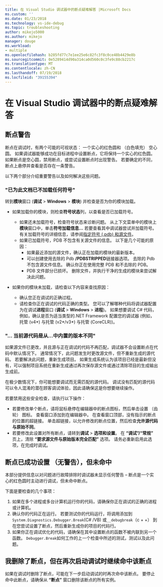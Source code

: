 ```yaml
---
title: 在 Visual Studio 调试器中的断点疑难解答 |Microsoft Docs
ms.custom: ''
ms.date: 01/23/2018
ms.technology: vs-ide-debug
ms.topic: troubleshooting
author: mikejo5000
ms.author: mikejo
manager: douge
ms.workload:
- multiple
ms.openlocfilehash: b285fd77c7e1ee25e6c82fc3f8c0ce48b4429e8b
ms.sourcegitcommit: 0e5289414d90a314ca0d560c0c3fe9c88cb2217c
ms.translationtype: MT
ms.contentlocale: zh-CN
ms.lasthandoff: 07/19/2018
ms.locfileid: "39155394"
---
```

# <a name="troubleshoot-breakpoints-in-the-visual-studio-debugger"></a>在 Visual Studio 调试器中的断点疑难解答

## <a name="breakpoint-warnings"></a>断点警告

断点在调试时，有两个可能的可视状态： 一个实心的红色圆和 （白色填充） 空心圆。 如果调试器能够成功在目标进程中设置断点，它将保持一个实心的红色圆。 如果断点是空心圆，禁用断点，或尝试设置断点时出现警告。 若要确定的不同，断点上悬停并查看是否存在一条警告。

以下两个部分介绍重要警告以及如何解决这些问题。 

### <a name="no-symbols-have-been-loaded-for-this-document"></a>"已为此文档已不加载任何符号" 

转到**模块**窗口 (**调试** > **Windows** > **模块**) 并检查是否为你的模块加载。  
* 如果加载你的模块，则检查**符号状态**列，以查看是否已加载符号。 
  * 如果还未加载符号，检查符号状态来诊断问题。 从上下文菜单中的模块上**模块**窗口中，单击**符号加载信息...** 若要查看其中调试器尝试并加载符号。 有关加载符号的详细信息，请参阅[指定符号 (.pdb) 和源文件](../debugger/specify-symbol-dot-pdb-and-source-files-in-the-visual-studio-debugger.md)。  
  * 如果已加载符号，PDB 不包含有关源文件的信息。 以下是几个可能的原因： 
    * 如果最近添加的源文件，确认正在加载的模块的最新版本。  
    * 可以创建使用去除的 Pdb **/PDBSTRIPPED**链接器选项。 去除的 Pdb 不包含源文件信息。 确认你正在使用完整 PDB 和不去除的 PDB。  
    * PDB 文件部分已损坏。 删除文件，并执行干净的生成的模块来尝试解决此问题。 

* 如果你的模块未加载，请检查以下内容来查找原因： 
  * 确认您正在调试的正确过程。 
  * 请检查你正在调试的代码正确的类型。 您可以了解哪种代码将调试器配置为在调试**进程**窗口 (**调试** > **Windows**  >  **进程**)。 如果想要调试 C# 代码，例如，确认是否为适当类型的.NET Framework 配置您的调试器 (例如，托管 (v4\*) 与托管 (v2\*/v3\*) 与托管 (CoreCLR))。 

### <a name="-the-current-source-code-is-different-from-the-version-built-into"></a>"… 当前源代码是从...中内置的版本不同" 

如果源文件已更改，并且源与正在调试的代码不再匹配，调试器不会设置断点在代码中默认情况下。 通常情况下，此问题发生时更改源文件，但不重新生成的源代码。 若要解决此问题，重新生成项目。 如果生成系统认为该项目已经是最新但没有，可以强制项目系统在重新生成通过再次保存源文件或通过清除项目的生成输出生成前。 

在极少数情况下，你可能想要调试而无需匹配的源代码。 调试没有匹配的源代码可以令人混淆的潜在顾客调试体验，因此请确保这是你想要继续操作。  

若要禁用这些安全检查，请执行以下操作： 
* 若要修改单个断点，请将鼠标悬停在编辑器中的断点图标，然后单击设置 （齿轮） 图标。 查看窗口添加到在编辑器中。 在查看窗口顶部，没有指示的断点的位置的超链接。 单击超链接，以允许修改的断点位置，然后检查**允许源代码与原始不同**。
* 若要修改此设置对所有断点，请转到**调试** > **选项和设置**。 在 **“调试”/“常规”** 页上，清除 **“要求源文件与原始版本完全匹配”** 选项。 请务必重新启用此选项，在完成时调试。 

## <a name="the-breakpoint-was-successfully-set-no-warning-but-didnt-hit"></a>断点已成功设置 （无警告），但未命中 

本部分提供信息以对问题进行故障排除时调试器未显示任何警告 – 断点是一个实心的红色圆时主动进行调试，但未命中断点。 

下面是要检查的几个事项： 
1. 如果在多个进程或多台计算机运行你的代码，请确保你正在调试的正确的进程或计算机。  
2. 确认你的代码正在运行。 若要测试你的代码运行，将调用添加到`System.Diagnostics.Debugger.Break`(C# /VB) 或`__debugbreak`（c + +） 到在您尝试设置了断点，然后重新生成你的项目的代码行。 
3. 如果你正在调试优化的代码，请确保在其中设置断点的函数不被内联到另一个函数。 `Debugger.Break`如何工作的上一个检查中所述的测试，测试以及此问题。 

## <a name="i-deleted-a-breakpoint-but-i-continue-to-hit-it-when-i-start-debugging-again"></a>我删除了断点，但在再次启动调试时继续命中该断点 

如果在调试时删除了断点，可能在下一步启动调试的时再次命中该断点。 要停止命中此断点，请确保从 **“断点”** 窗口删除该断点的所有实例。  

